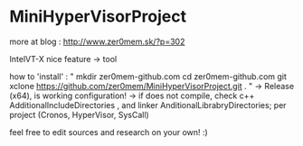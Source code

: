 MiniHyperVisorProject
=====================

more at blog : http://www.zer0mem.sk/?p=302

IntelVT-X nice feature -> tool

how to 'install' : 
"
mkdir zer0mem-github.com
cd zer0mem-github.com
git xclone https://github.com/zer0mem/MiniHyperVisorProject.git .
"
-> Release (x64), is working configuration!
-> if does not compile, check c++ AdditionalIncludeDirectories , and linker AnditionalLibrabryDirectories; per project (Cronos, HyperVisor, SysCall)

feel free to edit sources and research on your own! :)